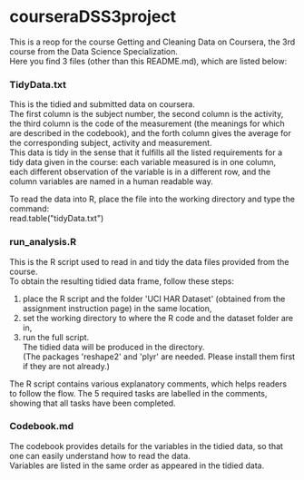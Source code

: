 # courseraDSS3project

This is a reop for the course Getting and Cleaning Data on Coursera, the 3rd course from the Data Science Specialization.  
Here you find 3 files (other than this README.md), which are listed below:

### TidyData.txt
This is the tidied and submitted data on coursera.  
The first column is the subject number, the second column is the activity, the third column is the code of the measurement (the meanings for which are described in the codebook), and the forth column gives the average for the corresponding subject, activity and measurement.  
This data is tidy in the sense that it fulfills all the listed requirements for a tidy data given in the course:
each variable measured is in one column, each different observation of the variable is in a different row, and the column variables are named in a human readable way.  

To read the data into R, place the file into the working directory and type the command:  
read.table("tidyData.txt")  


### run_analysis.R
This is the R script used to read in and tidy the data files provided from the course.  
To obtain the resulting tidied data frame, follow these steps:  
1. place the R script and the folder 'UCI HAR Dataset' (obtained from the assignment instruction page) in the same location,  
2. set the working directory to where the R code and the dataset folder are in,  
3. run the full script.  
The tidied data will be produced in the directory.  
(The packages 'reshape2' and 'plyr' are needed. Please install them first if they are not already.)  


The R script contains various explanatory comments, which helps readers to follow the flow.
The 5 required tasks are labelled in the comments, showing that all tasks have been completed.  


### Codebook.md
The codebook provides details for the variables in the tidied data, so that one can easily understand how to read the data.  
Variables are listed in the same order as appeared in the tidied data.
